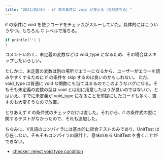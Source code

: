 ```yaml
---
title: "2021/02/04 - if 式の条件に void が使える（当然落ちる）"
---
```


if の条件に void を使うコードをチェッカがスルーしていた。具体的にはこういうやつ。もちろん C レベルで落ちる。

```v
if println('') {
}
```

コメントいわく、未定義の変数などは void_type になるため、その場合はスキップしたいらしい。

たしかに、未定義の変数は別の場所でエラーになるから、ユーザーがエラーを読みやすくするために if の条件を skip するのは良いのかもしれない。
ただ、void_type は普通に void な関数にも当てはまるのでこのようなバグになる。そもそも未定義の変数の型は void とは別に用意したほうが良いのではないか。とはいえ、すでに未定義が void_type になることを前提にしたコードも多く、直すのも大変そうなので放置。

とりあえず if の条件式のチェックだけは直した。それから、if の条件式の型に関するテストがなかったので、それも追加した。

ちなみに、V言語のコンパイラには基本的に統合テストのみであり、UnitTest は存在しない。そもそもコンパイラの設計上、意味のある UnitTest を書くことができない。

- [checker: reject void type condition](https://github.com/vlang/v/pull/8737)
